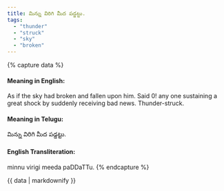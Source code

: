 ```yaml
---
title: మిన్ను విరిగి మీద పడ్డట్టు.
tags:
  - "thunder"
  - "struck"
  - "sky"
  - "broken"
---
```


{% capture data %}
#### Meaning in English:
As if the sky had broken and fallen upon him.
Said 0! any one sustaining a great shock by suddenly receiving bad news.
Thunder-struck.

#### Meaning in Telugu:
మిన్ను విరిగి మీద పడ్డట్టు.

#### English Transliteration:
minnu virigi meeda paDDaTTu.
{% endcapture %}

{{ data | markdownify }}

